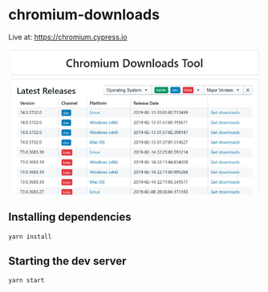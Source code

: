 # chromium-downloads

Live at: https://chromium.cypress.io

[![screnshoot](screenshot.png)](https://github.com/sekedus/chromium-downloads)

## Installing dependencies

```
yarn install
```

## Starting the dev server

```
yarn start
```
